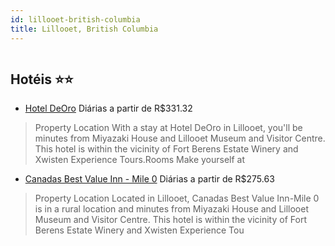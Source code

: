 ```yaml
---
id: lillooet-british-columbia
title: Lillooet, British Columbia
---
```


<center><img src="https://assets.cosmos-data.com/1/048ce0595eb665a06602d0b8b602ff18/337558.jpg" alt="" /></center>


## Hotéis ⭐️⭐️

-    [Hotel DeOro](https://www.hurb.com/aud/https://www.hurb.com/hoteis/lillooet/hotel-deoro-JNP-JP943668?cmp=18055) Diárias a partir de R$331.32
   > Property Location With a stay at Hotel DeOro in Lillooet, you&apos;ll be minutes from Miyazaki House and Lillooet Museum and Visitor Centre. This hotel is within the vicinity of Fort Berens Estate Winery and Xwisten Experience Tours.Rooms Make yourself at
-    [Canadas Best Value Inn - Mile 0](https://www.hurb.com/aud/https://www.hurb.com/hoteis/lillooet/canadas-best-value-inn-mile-0-JNP-JP262462?cmp=18055) Diárias a partir de R$275.63
   > Property Location 
Located in Lillooet, Canadas Best Value Inn-Mile 0 is in a rural location and minutes from Miyazaki House and Lillooet Museum and Visitor Centre.  This hotel is within the vicinity of Fort Berens Estate Winery and Xwisten Experience Tou
